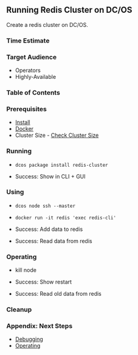 ##  Running Redis Cluster on DC/OS

Create a redis cluster on DC/OS.

### Time Estimate

### Target Audience

- Operators
- Highly-Available

### Table of Contents

### Prerequisites

- [Install](../install/README.md)
- [Docker](https://docker.com)
- Cluster Size - [Check Cluster Size](../getting-started/cluster-size)

### Running

- `dcos package install redis-cluster`

- Success: Show in CLI + GUI

### Using

- `dcos node ssh --master`
- `docker run -it redis 'exec redis-cli'`

- Success: Add data to redis
- Success: Read data from redis

### Operating

- kill node

- Success: Show restart
- Success: Read old data from redis

### Cleanup

### Appendix: Next Steps

- [Debugging](../debugging/README.md)
- [Operating](../operating/README.md)
